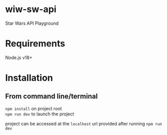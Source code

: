 # wiw-sw-api
 Star Wars API Playground

# Requirements
Node.js v18+

# Installation

## From command line/terminal  
`npm install` on project root  
`npm run dev` to launch the project  

project can be accessed at the `localhost` url provided after running `npm run dev`